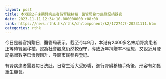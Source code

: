 ```yaml
---
layout: post
title: 本港逾2千末期腎病患者待腎臟移植　醫管局籲市民登記捐器官
date: 2023-11-11 12:34:10.000000000 +08:00
link: https://news.rthk.hk/rthk/ch/component/k2/1727427-20231111.htm
categories: rthk
---
```


今日是器官捐贈日，醫管局表示，截至今年9月，本港有2400多名末期腎病患者正等待腎臟移植，認為社會觀念仍然較保守，導致近年捐贈率不理想，又說近月登記捐贈數字已慢慢回升，呼籲市民參與登記。

有腎病患者需要每日洗肚，日常生活大受影響，進行腎臟移植手術後，形容有如獲重生機會。
